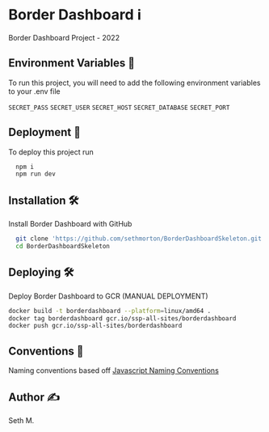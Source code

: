 
# Border Dashboard ℹ️

Border Dashboard Project - 2022



## Environment Variables 🧰

To run this project, you will need to add the following environment variables to your .env file

`SECRET_PASS`
`SECRET_USER`
`SECRET_HOST` 
`SECRET_DATABASE`
`SECRET_PORT`


## Deployment :rocket:

To deploy this project run 

```bash
  npm i  
  npm run dev
```

## Installation 🛠

Install Border Dashboard with GitHub

```bash
  git clone 'https://github.com/sethmorton/BorderDashboardSkeleton.git'
  cd BorderDashboardSkeleton
```
## Deploying 🛠

Deploy Border Dashboard to GCR (MANUAL DEPLOYMENT)

```bash
docker build -t borderdashboard --platform=linux/amd64 .
docker tag borderdashboard gcr.io/ssp-all-sites/borderdashboard
docker push gcr.io/ssp-all-sites/borderdashboard
```


## Conventions 📝

Naming conventions based off [Javascript Naming Conventions](https://github.com/ktaranov/naming-convention/blob/master/JavaScript%20Name%20and%20Coding%20Conventions.md)

## Author ✍️
Seth M.
    
